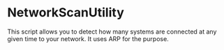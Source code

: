 # NetworkScanUtility

This script allows you to detect how many systems are connected at any given time to your network. It uses ARP for the purpose.
